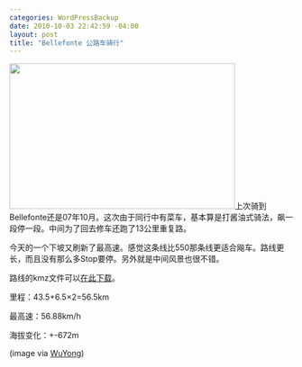 ```yaml
--- 
categories: WordPressBackup
date: 2010-10-03 22:42:59 -04:00
layout: post
title: "Bellefonte 公路车骑行"
---
```

<img class="alignright" title="SCE cycling" src="http://lh6.ggpht.com/_JkjZvHYNoXw/TKtSJ4hHI0I/AAAAAAABIHM/0lnAdx79Jyc/s400/biking%20(8).jpg" alt="" width="400" height="259" />上次骑到Bellefonte还是07年10月。这次由于同行中有菜车，基本算是打酱油式骑法，飙一段停一段。中间为了回去修车还跑了13公里重复路。

今天的一个下坡又刷新了最高速。感觉这条线比550那条线更适合飚车。路线更长，而且没有那么多Stop要停。另外就是中间风景也很不错。

路线的kmz文件可以<a href="http://goo.gl/6918">在此下载</a>。

里程：43.5+6.5×2=56.5km

最高速：56.88km/h

海拔变化：+-672m

(image via <a href="http://5yong.wordpress.com/" target="_blank">WuYong</a>)
